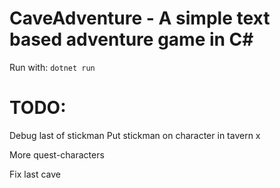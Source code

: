 # CaveAdventure - A simple text based adventure game in C#

Run with: ```dotnet run```


# TODO:

Debug last of stickman
Put stickman on character in tavern x

More quest-characters

Fix last cave